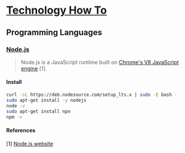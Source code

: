 # [Technology How To](/readme.md)

## Programming Languages
 
### [Node.js](/programming-languages/nodejs.md)

>  Node.js is a JavaScript runtime built on [Chrome's V8 JavaScript engine](https://v8.dev/) [1].

#### Install

```sh
curl -sL https://deb.nodesource.com/setup_lts.x | sudo -E bash -
sudo apt-get install -y nodejs
node -v
sudo apt-get install npn
npm -v
```

#### References

[1] [Node.js website](https://nodejs.org/en/)
